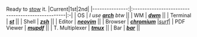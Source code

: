 Ready to [stow](https://www.gnu.org/software/stow/) it.
|Current|1st|2nd|
|---------------:|:-------------------------------------------------|:-|
| OS             | *I use **[arch](https://www.archlinux.org/)** btw* ||
| WM             | ***[dwm](https://dwm.suckless.org)***              ||
| Terminal       | ***[st](https://st.suckless.org/)***               ||
| Shell          | ***[zsh](https://www.zsh.org/)***                  ||
| Editor         | ***[neovim](https://neovim.io/)***                 ||
| Browser        | ***[chromium](https://www.chromium.org/)***        |*[surf](https://surf.suckless.org/)*|
| PDF Viewer     | ***[mupdf](https://mupdf.com/)***                  ||
| T. Multiplexer | ***[tmux](https://github.com/tmux/tmux)***         ||
| Bar            | ***[bar](https://github.com/ihsanturk/bar)***      ||
